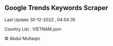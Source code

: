 

## Google Trends Keywords Scraper 
 
Last Update 30-12-2022 , 04:54:35

Country List :
VIETNAM.json



© Abdul Muttaqin 
